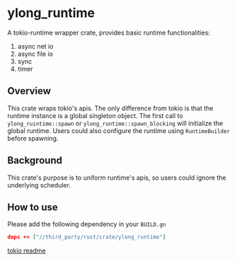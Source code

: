 # ylong_runtime

A tokio-runtime wrapper crate, provides basic runtime functionalities:
1. async net io
2. async file io
3. sync
4. timer

## Overview
This crate wraps tokio's apis. The only difference from tokio is that the runtime instance is a global
singleton object. The first call to ``ylong_ruintime::spawn`` or ``ylong_runtime::spawn_blocking`` will
initialize the global runtime. Users could also configure the runtime using ``RuntimeBuilder`` before
spawning.

## Background
This crate's purpose is to uniform runtime's apis, so users could ignore the underlying scheduler.

## How to use
Please add the following dependency in your ``BUILD.gn``

```json
deps += ["//third_party/rust/crate/ylong_runtime"]
```
[tokio readme](../README.md)
